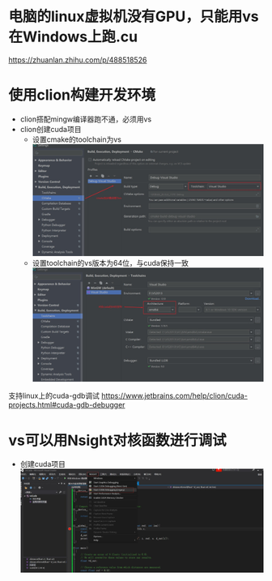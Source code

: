 # 电脑的linux虚拟机没有GPU，只能用vs在Windows上跑.cu
https://zhuanlan.zhihu.com/p/488518526

# 使用clion构建开发环境
- clion搭配mingw编译器跑不通，必须用vs
- clion创建cuda项目
  - 设置cmake的toolchain为vs
  ![](img/clion_cmake.jpg)
  - 设置toolchain的vs版本为64位，与cuda保持一致
 ![](img/clion_vs.jpg)

 支持linux上的cuda-gdb调试
 https://www.jetbrains.com/help/clion/cuda-projects.html#cuda-gdb-debugger

 # vs可以用Nsight对核函数进行调试
 - 创建cuda项目
 ![](img/vs.jpg)